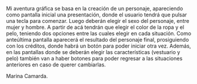 ﻿Mi aventura gráfica se basa en la creación de un personaje, apareciendo como pantalla inicial una presentación, donde el usuario tendrá que pulsar una tecla para comenzar. Luego deberán elegir el sexo del personaje, entre mujer y hombre. A partir de acá tendrán que elegir el color de la ropa y el pelo, teniendo dos opciones entre las cuales elegir en cada situación. Como anteúltima pantalla aparecerá el resultado del personaje final, prosiguiendo con los créditos, donde habrá un botón para poder iniciar otra vez. Además, en las pantallas donde se deberán elegir las características (vestuario y pelo) también van a haber botones para poder regresar a las situaciones anteriores en caso de querer cambiarlas. 

Marina Camarda.

